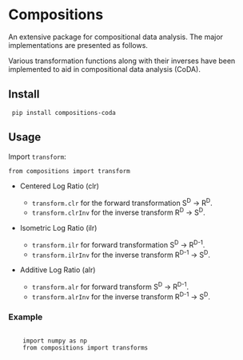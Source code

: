 # Compositions

An extensive package for compositional data analysis. The major implementations are presented as follows.

Various transformation functions along with their inverses have been implemented to aid in compositional data analysis (CoDA).

## Install

<pre><code> pip install compositions-coda</code></pre>

## Usage

Import ```transform```:

<pre><code>from compositions import transform</code></pre>

- Centered Log Ratio (clr)
  - ```transform.clr``` for the forward transformation S<sup>D</sup> &#8594; R<sup>D</sup>.
  - ```transform.clrInv``` for the inverse transform R<sup>D</sup> &#8594; S<sup>D</sup>.

- Isometric Log Ratio (ilr)
  - ```transform.ilr``` for forward transformation S<sup>D</sup> &#8594; R<sup>D-1</sup>.
  - ```transform.ilrInv``` for the inverse transform R<sup>D-1</sup> &#8594; S<sup>D</sup>.
  
- Additive Log Ratio (alr)
  - ```transform.alr``` for forward transform S<sup>D</sup> &#8594; R<sup>D-1</sup>.
  - ```transform.alrInv``` for the inverse transform R<sup>D-1</sup> &#8594; S<sup>D</sup>.

### Example

<pre>
<code>
	import numpy as np
	from compositions import transforms
</code>
</pre>
